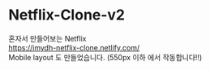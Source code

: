 # Netflix-Clone-v2
혼자서 만들어보는 Netflix<br>https://imydh-netflix-clone.netlify.com/
<br>Mobile layout 도 만들었습니다. (550px 이하 에서 작동합니다!!)
